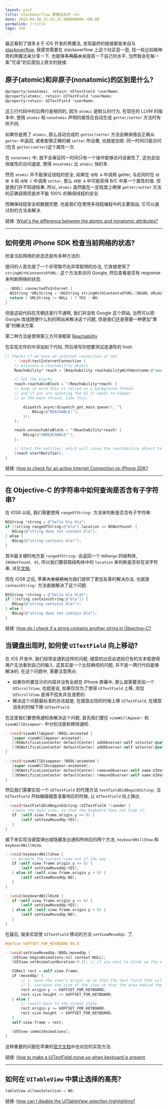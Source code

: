 ```yaml
---
layout: post
title: StackOverflow 黑魔法系列 <1>
date: 2015-04-30 21:52:25.000000000 +08:00
permalink: /:title
tags: iOS
---
```

最近看到了很多关于 iOS 开发的黑魔法, 发现最终的链接都是来自与 [stackoverflow](http://stackoverflow.com/), 我感觉需要在 stackoverflow 上这个社区逛一逛, 找一些比较~~屌~~神奇的黑魔法来分享一下, 也能够~~多两篇水文~~提高一下自己的水平, 当然我会在每一条"咒语"的后面加上原文的链接.

## 原子(atomic)和非原子(nonatomic)的区别是什么?

~~~objectivec
@property(nonatomic, retain) UITextField *userName;
@property(atomic, retain) UITextField *userName;
@property(retain) UITextField *userName;
~~~

这三行代码中的后两行是相同的, 因为 `atomic` 是默认的行为. 在现在的 LLVM 的版本中, 使用 `atomic` 和 `nonatomic` 声明的属性在自动生成 `getter/setter` 方法时有所不同.

如果你是用了 `atomic`, 那么自动合成的 `getter/setter` 方法会确保值会正确从 `getter` 中返回, 或者能够正确的被 `setter` 所设置, 也就是加锁. 同一时间只能访问(包含 `getter/setter`)这个属性一次.

在 `nonatomic` 中, 就不会保证同一时间只有一个操作能够访问该属性了, 这也会加快属性的访问速度, 使得 `nonatomic` 比 `atomic` 快的多.

然而 `atomic` 并不能保证线程的安全, 如果在 `线程 A` 中调用 getter, 与此同时在 `线程 B` 和 `线程 C` 中调用 `setter`, 那么 `线程 A` 中可能获得 B/C 中某一个属性的值. 但是我们并不知道结果. 所以, `atomic` 虽然能在一定程度上确保 `getter/setter` 方法的正确调用但是并不能 100% 的确保线程的安全.

而确保线程安全和数据完整, 也是我们在使用多线程编程中的主要挑战, 它可以通过别的方法来解决.

链接: [What's the difference between the atomic and nonatomic attributes?](http://stackoverflow.com/questions/588866/whats-the-difference-between-the-atomic-and-nonatomic-attributes)

----

## 如何使用 iPhone SDK 检查当前网络的状态?

检查当前网络的状态还是有多种方法的.

提问的人首先提了一个非常取巧也非常聪明的办法, 它直接使用了 `stringWithContentsOfURL:` 这个方法来访问 Google, 然后查看是否有 response 来判断网络的状态.

~~~objectivec
- (BOOL) connectedToInternet {
  NSString *URLString = [NSString stringWithContentsOfURL:[NSURL URLWithString:@"http://www.google.com"]];
  return ( URLString != NULL ) ? YES : NO;
}
~~~

但是这段代码在天朝还是行不通啊, 我们并没有 Google 这个网站, 当然可以把 Google 改成随便什么别的网站来解决这个问题, 但是我们还是需要一种更加"靠谱"的解决方案.

第二种方法是使用第三方开源框架 [Reachability](https://github.com/tonymillion/Reachability)

在实现文件的中添加如下代码, 然后填写你想要测试连通性的 host:

~~~objectivec
// Checks if we have an internet connection or not
    - (void)testInternetConnection {   
    // Allocate a reachability object
    Reachability* reach = [Reachability reachabilityWithHostname:@"www.google.com"];

    // Set the blocks
    reach.reachableBlock = ^(Reachability*reach) {
    // keep in mind this is called on a background thread
    // and if you are updating the UI it needs to happen
    // on the main thread, like this:

        dispatch_async(dispatch_get_main_queue(), ^{
            NSLog(@"REACHABLE!");
        });
    };

    reach.unreachableBlock = ^(Reachability*reach) {
        NSLog(@"UNREACHABLE!");
    };

    // Start the notifier, which will cause the reachability object to retain itself!
    [reach startNotifier];
}
~~~

链接: [How to check for an active Internet Connection on iPhone SDK?](http://stackoverflow.com/questions/1083701/how-to-check-for-an-active-internet-connection-on-iphone-sdk)

----

## 在 Objective-C 的字符串中如何查询是否含有子字符串?

在 iOS8 以前, 我们需要使用 `rangeOfString:` 方法来判断是否含有子字符串:

~~~objectivec
NSString *string = @"hello bla bla";
if ([string rangeOfString:@"bla"].location == NSNotFound) {
   NSLog(@"string does not contain bla");
} else {
   NSLog(@"string contains bla!");
}
~~~

其中最关键的地方是 `rangeOfString:` 会返回一个 `NSRange` 的结构体, `{NSNotFound, 0}`, 所以我们要获取结构体中的 `location` 来判断是否存在该字符串, 详见[文档](https://developer.apple.com/library/mac/documentation/Cocoa/Reference/Foundation/Classes/NSString_Class/index.html#//apple_ref/occ/instm/NSString/rangeOfString:).

而在 iOS8 之后, 苹果~~大发慈悲地~~为我们提供了更加友善的解决办法, 也就是 `containString:` 方法直接解决了这个问题.

~~~objectivec
NSString *string = @"hello bla blah";
if ([string containsString:@"bla"]) {
   NSLog(@"string contains bla!");
} else {
   NSLog(@"string does not contain bla");
}
~~~

链接: [How do I check if a string contains another string in Objective-C?](http://stackoverflow.com/questions/2753956/how-do-i-check-if-a-string-contains-another-string-in-objective-c)

## 当键盘出现时, 如何使 `UITextField` 向上移动?

在 iOS 开发中, 我们经常会遇到这样的问题, 键盘的出现会遮挡已有的文本框使得用户无法看到自己的输入. 这其实是一个比较麻烦的问题, 并不是一两行代码能够解决的. 在这个问题中, 需要注意两点:

* 如果你所要显示的内容并没有全部在 iPhone 屏幕中, 那么就需要添加一个 `UIScrollView`, 也就是说, 如果仅仅为了使得 `UITextField` 上移, 添加 `UIScrollView` 是得不偿失并且浪费的.
* 解决这个问题最标准的办法就是, 在键盘出现的时候上移 `UITextField`, 在键盘消失的时候下移 `UITextField`.

在这里我们要使用通知来解决这个问题, 首先我们要在 `viewWillAppear:` 和 `viewWillDisapear:` 中分别注册和移除通知.

~~~objectivec
- (void)viewWillAppear:(BOOL)animated {
   [super viewWillAppear:animated];
   [[NSNotificationCenter defaultCenter] addObserver:self selector:@selector(keyboardWillShow) name:UIKeyboardWillShowNotification object:nil];
   [[NSNotificationCenter defaultCenter] addObserver:self selector:@selector(keyboardWillHide) name:UIKeyboardWillHideNotification object:nil];
}

- (void)viewWillDisappear:(BOOL)animated {
   [super viewWillDisappear:animated];
   [[NSNotificationCenter defaultCenter] removeObserver:self name:UIKeyboardWillShowNotification object:nil];
   [[NSNotificationCenter defaultCenter] removeObserver:self name:UIKeyboardWillHideNotification object:nil];
}
~~~

然后我们需要实现一个 `UITextField` 的代理方法 `textFieldDidBeginEditing:` 当 `UITextField` 开始编辑键盘准备响应的时候, 让 `UITextField` 向上弹出.

~~~objectivec
- (void)textFieldDidBeginEditing:(UITextField *)sender {
   //move the main view, so that the keyboard does not hide it.
   if  (self.view.frame.origin.y >= 0) {
       [self setViewMovedUp:YES];
   }
}
~~~

接下来实现当键盘弹出或隐藏发出通知所响应的两个方法, `keyboardWillShow` 和 `keyboardWillHide`.

~~~objectivec
- (void)keyboardWillShow {
   // Animate the current view out of the way
   if (self.view.frame.origin.y >= 0) {
       [self setViewMovedUp:YES];
   } else if (self.view.frame.origin.y < 0) {
       [self setViewMovedUp:NO];
   }
}

- (void)keyboardWillHide {
   if (self.view.frame.origin.y >= 0) {
       [self setViewMovedUp:YES];
   } else if (self.view.frame.origin.y < 0) {
       [self setViewMovedUp:NO];
   }
}
~~~

在最后, 就来实现使 `UITextField` 移动的方法 `setViewMovedUp:` 了.

~~~objectivec
#define kOFFSET_FOR_KEYBOARD 80.0

- (void)setViewMovedUp:(BOOL)movedUp {
   [UIView beginAnimations:nil context:NULL];
   [UIView setAnimationDuration:0.3]; // if you want to slide up the view

   CGRect rect = self.view.frame;
   if (movedUp) {
       // 1. move the view's origin up so that the text field that will be hidden come above the keyboard
       // 2. increase the size of the view so that the area behind the keyboard is covered up.
       rect.origin.y -= kOFFSET_FOR_KEYBOARD;
       rect.size.height += kOFFSET_FOR_KEYBOARD;
   } else {
       // revert back to the normal state.
       rect.origin.y += kOFFSET_FOR_KEYBOARD;
       rect.size.height -= kOFFSET_FOR_KEYBOARD;
   }
   self.view.frame = rect;

   [UIView commitAnimations];
}
~~~

这种重要的问题在苹果的[官方文档](https://developer.apple.com/library/ios/documentation/StringsTextFonts/Conceptual/TextAndWebiPhoneOS/KeyboardManagement/KeyboardManagement.html#//apple_ref/doc/uid/TP40009542-CH5-SW7)中也对应的实现方法.

链接: [How to make a UITextField move up when keyboard is present](http://stackoverflow.com/questions/1126726/how-to-make-a-uitextfield-move-up-when-keyboard-is-present)

----

## 如何在 `UITableView` 中禁止选择的高亮?

~~~objectivec
tableView.allowsSelection = NO;
~~~

链接: [How can I disable the UITableView selection highlighting?](http://stackoverflow.com/questions/190908/how-can-i-disable-the-uitableview-selection-highlighting)
